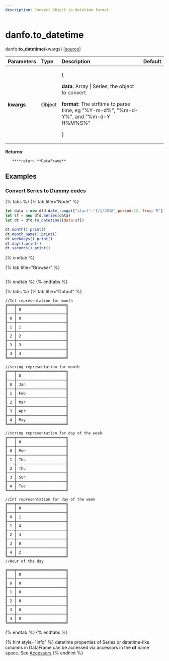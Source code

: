 ```yaml
---
description: Convert Object to datetime format
---
```


# danfo.to\_datetime

danfo.**to\_datetime**\(kwargs\) \[[source](https://github.com/opensource9ja/danfojs/blob/fe56860b0a303d218d60ba71dee6abf594401556/danfojs/src/core/frame.js#L254)\]

<table>
  <thead>
    <tr>
      <th style="text-align:left">Parameters</th>
      <th style="text-align:left">Type</th>
      <th style="text-align:left">Description</th>
      <th style="text-align:left">Default</th>
    </tr>
  </thead>
  <tbody>
    <tr>
      <td style="text-align:left"><b>kwargs</b>
      </td>
      <td style="text-align:left">Object</td>
      <td style="text-align:left">
        <p>{</p>
        <p><b>data</b>: Array | Series, the object to convert.</p>
        <p><b>format</b>: The strftime to parse time, eg &quot;%Y-m-d%&quot;, &quot;%m-d-Y%&quot;,
          and &quot;%m-d-Y H%M%S%&quot;</p>
        <p>}</p>
      </td>
      <td style="text-align:left"></td>
    </tr>
  </tbody>
</table>

**Returns:**

       ****return **DataFrame**

## **Examples**

### **Convert Series to Dummy codes**

{% tabs %}
{% tab title="Node" %}
```javascript
let data = new dfd.date_range({"start":'1/1/2018',period:12, freq:'M'})
let sf = new dfd.Series(data)
let dt = dfd.to_datetime({data:sf})

dt.month().print()
dt.month_name().print()
dt.weekdays().print()
dt.day().print()
dt.seconds().print()
```
{% endtab %}

{% tab title="Browser" %}
```

```
{% endtab %}
{% endtabs %}

{% tabs %}
{% tab title="Output" %}
```text
//Int representation for month
╔═══╤══════════════════════╗
║   │ 0                    ║
╟───┼──────────────────────╢
║ 0 │ 0                    ║
╟───┼──────────────────────╢
║ 1 │ 1                    ║
╟───┼──────────────────────╢
║ 2 │ 2                    ║
╟───┼──────────────────────╢
║ 3 │ 3                    ║
╟───┼──────────────────────╢
║ 4 │ 4                    ║
╚═══╧══════════════════════╝

//string representation for month
╔═══╤══════════════════════╗
║   │ 0                    ║
╟───┼──────────────────────╢
║ 0 │ Jan                  ║
╟───┼──────────────────────╢
║ 1 │ Feb                  ║
╟───┼──────────────────────╢
║ 2 │ Mar                  ║
╟───┼──────────────────────╢
║ 3 │ Apr                  ║
╟───┼──────────────────────╢
║ 4 │ May                  ║
╚═══╧══════════════════════╝

//string representation for day of the week
╔═══╤══════════════════════╗
║   │ 0                    ║
╟───┼──────────────────────╢
║ 0 │ Mon                  ║
╟───┼──────────────────────╢
║ 1 │ Thu                  ║
╟───┼──────────────────────╢
║ 2 │ Thu                  ║
╟───┼──────────────────────╢
║ 3 │ Sun                  ║
╟───┼──────────────────────╢
║ 4 │ Tue                  ║
╚═══╧══════════════════════╝

//Int representation for day of the week
╔═══╤══════════════════════╗
║   │ 0                    ║
╟───┼──────────────────────╢
║ 0 │ 1                    ║
╟───┼──────────────────────╢
║ 1 │ 4                    ║
╟───┼──────────────────────╢
║ 2 │ 4                    ║
╟───┼──────────────────────╢
║ 3 │ 0                    ║
╟───┼──────────────────────╢
║ 4 │ 2                    ║
╚═══╧══════════════════════╝
//Hour of the day

╔═══╤══════════════════════╗
║   │ 0                    ║
╟───┼──────────────────────╢
║ 0 │ 0                    ║
╟───┼──────────────────────╢
║ 1 │ 0                    ║
╟───┼──────────────────────╢
║ 2 │ 0                    ║
╟───┼──────────────────────╢
║ 3 │ 0                    ║
╟───┼──────────────────────╢
║ 4 │ 0                    ║
╚═══╧══════════════════════╝
```
{% endtab %}
{% endtabs %}

{% hint style="info" %}
datetime properties of Series or datetime-like columns in DataFrame can be accessed via accessors in the **dt** name space. See  [Accessors](https://app.gitbook.com/@jsdata/s/danfojs/~/drafts/-MEMaWwva1cjt8CxnG-b/api-reference/series#accessors)
{% endhint %}

